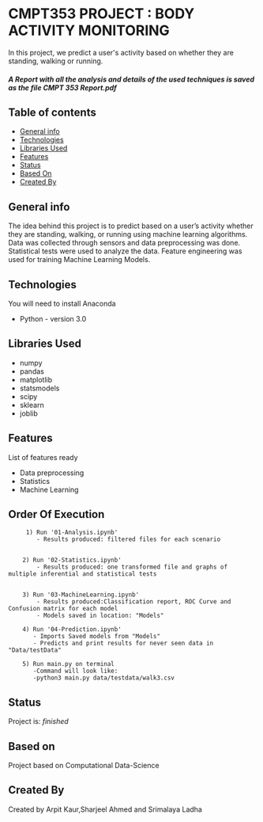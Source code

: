 # CMPT353 PROJECT : BODY ACTIVITY MONITORING
In this project, we predict a user's activity based on whether they are standing, walking or running.

#### _A Report with all the analysis and  details of the used techniques is saved as the file CMPT 353 Report.pdf_

## Table of contents
* [General info](#general-info)
* [Technologies](#technologies)
* [Libraries Used](#Libraries-Used)
* [Features](#Features)
* [Status](#Status)
* [Based On](#Based-on)
* [Created By](#Created-By)

## General info
The idea behind this project is to predict based on a user’s activity whether they are standing, walking, or running using machine learning algorithms. Data was collected through sensors and data preprocessing was done. Statistical tests were used to analyze the data. Feature engineering was used for training Machine Learning Models.


## Technologies
You will need to install Anaconda
* Python - version 3.0

## Libraries Used
* numpy
* pandas
* matplotlib
* statsmodels
* scipy 
* sklearn
* joblib

## Features
List of features ready 
* Data preprocessing
* Statistics
* Machine Learning

## Order Of Execution

         1) Run '01-Analysis.ipynb'
            - Results produced: filtered files for each scenario
      
                
        2) Run '02-Statistics.ipynb'
            - Results produced: one transformed file and graphs of multiple inferential and statistical tests
              
            
        3) Run '03-MachineLearning.ipynb'
            - Results produced:Classification report, ROC Curve and Confusion matrix for each model 
            - Models saved in location: "Models"
            
        4) Run '04-Prediction.ipynb'
           - Imports Saved models from "Models" 
           - Predicts and print results for never seen data in "Data/testData"
           
        5) Run main.py on terminal
           -Command will look like:
           -python3 main.py data/testdata/walk3.csv
     

## Status
Project is: _finished_

## Based on
Project based on Computational Data-Science

## Created By
Created by Arpit Kaur,Sharjeel Ahmed and Srimalaya Ladha
